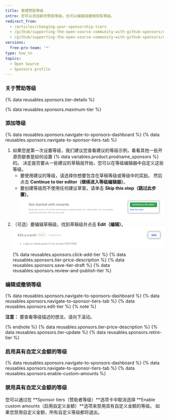 ```yaml
---
title: 管理赞助等级
intro: 您可以添加新的赞助等级，也可以编辑或撤销现有等级。
redirect_from:
  - /articles/changing-your-sponsorship-tiers
  - /github/supporting-the-open-source-community-with-github-sponsors/changing-your-sponsorship-tiers
  - /github/supporting-the-open-source-community-with-github-sponsors/managing-your-sponsorship-tiers
versions:
  free-pro-team: '*'
type: how_to
topics:
  - Open Source
  - Sponsors profile
---
```


### 关于赞助等级

{% data reusables.sponsors.tier-details %}

{% data reusables.sponsors.maximum-tier %}

### 添加等级

{% data reusables.sponsors.navigate-to-sponsors-dashboard %}
{% data reusables.sponsors.navigate-to-sponsor-tiers-tab %}
1. 如果您是第一次设置等级，我们建议您查看建议的等级示例，看看其他一些开源贡献者是如何设置 {% data variables.product.prodname_sponsors %} 的。 决定是否要从一些建议的草稿层开始，您可以在等级编辑器中自定义这些等级。
   - 要使用建议的等级，请选择你想要包含在草稿等级或等级中的奖励。 然后点击 **Continue to tier editor（继续进入等级编辑器）**。
   - 要创建等级而不使用任何建议草案，请单击 **Skip this step（跳过此步骤）**。 !["跳过此步骤" 选项和 "继续进入等级编辑器" 按钮](/assets/images/help/sponsors/tier-editor-button.png)
1. （可选）要编辑草稿级，找到草稿级并点击 **Edit（编辑）**。 ![草稿等级旁边的编辑按钮](/assets/images/help/sponsors/draft-tier-edit.png)
{% data reusables.sponsors.click-add-tier %}
{% data reusables.sponsors.tier-price-description %}
{% data reusables.sponsors.save-tier-draft %}
{% data reusables.sponsors.review-and-publish-tier %}

### 编辑或撤销等级

{% data reusables.sponsors.navigate-to-sponsors-dashboard %}
{% data reusables.sponsors.navigate-to-sponsor-tiers-tab %}
{% data reusables.sponsors.edit-tier %}
  {% note %}

  **注意：** 要查看等级描述的想法，请向下滚动。

  {% endnote %}
{% data reusables.sponsors.tier-price-description %}
{% data reusables.sponsors.tier-update %}
{% data reusables.sponsors.retire-tier %}

### 启用具有自定义金额的等级

{% data reusables.sponsors.navigate-to-sponsors-dashboard %}
{% data reusables.sponsors.navigate-to-sponsor-tiers-tab %}
{% data reusables.sponsors.enable-custom-amounts %}

### 禁用具有自定义金额的等级

您可以通过在 **Sponsor tiers（赞助者等级）**选项卡中取消选择 **Enable custom amounts（启用自定义金额）**选项来禁用具有自定义金额的等级。 如果您禁用自定义金额，所有自定义等级都将退出。
